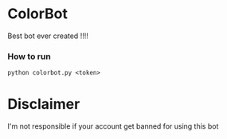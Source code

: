 # ColorBot
Best bot ever created !!!!
### How to run
`python colorbot.py <token>`

# Disclaimer
I'm not responsible if your account get banned for using this bot
